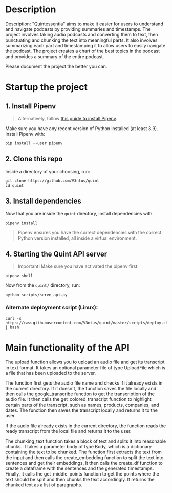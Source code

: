 # Description
Description: "Quintessentia" aims to make it easier for users to understand and navigate podcasts by providing summaries and timestamps. The project involves taking audio podcasts and converting them to text, then punctuating and chunking the text into meaningful parts. It also involves summarizing each part and timestamping it to allow users to easily navigate the podcast. The project creates a chart of the best topics in the podcast and provides a summary of the entire podcast.

Please document the project the better you can.

# Startup the project

## 1. Install Pipenv
> Alternatively, follow [this guide to install Pipenv](https://pipenv.pypa.io/en/latest/install/).

Make sure you have any recent version of Python installed (at least 3.9). Install Pipenv with:
```shell
pip install --user pipenv
```

## 2. Clone this repo
Inside a directory of your choosing, run:
```shell
git clone https://github.com/V3ntus/quint
cd quint
```

## 3. Install dependencies
Now that you are inside the `quint` directory, install dependencies with:
```shell
pipenv install
```
> Pipenv ensures you have the correct dependencies with the correct Python version installed,
> all inside a virtual environment.

## 4. Starting the Quint API server
> Important! Make sure you have activated the pipenv first:
```shell
pipenv shell
```
Now from the `quint/` directory, run:
```shell
python scripts/serve_api.py
```

### Alternate deployment script (Linux):
```shell
curl -s https://raw.githubusercontent.com/V3ntus/quint/master/scripts/deploy.sh | bash
```


# Main functionality of the API
The upload function allows you to upload an audio file and get its transcript in text format. It takes an optional parameter file of type UploadFile which is a file that has been uploaded to the server.

The function first gets the audio file name and checks if it already exists in the current directory. If it doesn't, the function saves the file locally and then calls the google_transcribe function to get the transcription of the audio file. It then calls the get_colored_transcript function to highlight certain parts of the transcript, such as names, products, companies, and dates. The function then saves the transcript locally and returns it to the user.

If the audio file already exists in the current directory, the function reads the ready transcript from the local file and returns it to the user.

The chunking_text function takes a block of text and splits it into reasonable chunks. It takes a parameter body of type Body, which is a dictionary containing the text to be chunked. The function first extracts the text from the input and then calls the create_embedding function to split the text into sentences and get their embeddings. It then calls the create_df function to create a dataframe with the sentences and the generated timestamps. Finally, it calls the get_middle_points function to get the points where the text should be split and then chunks the text accordingly. It returns the chunked text as a list of paragraphs.
